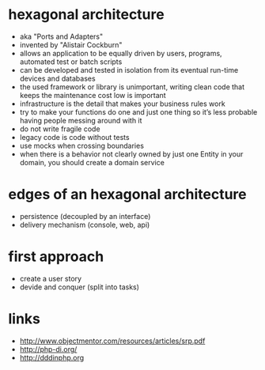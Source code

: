 # hexagonal architecture

* aka "Ports and Adapters"
* invented by "Alistair Cockburn"
* allows an application to be equally driven by users, programs, automated test or batch scripts
* can be developed and tested in isolation from its eventual run-time devices and databases
* the used framework or library is unimportant, writing clean code that keeps the maintenance cost low is important
* infrastructure is the detail that makes your business rules work
* try to make your functions do one and just one thing so it’s less probable having people messing around with it
* do not write fragile code
* legacy code is code without tests
* use mocks when crossing boundaries
* when there is a behavior not clearly owned by just one Entity in your domain, you should create a domain service

# edges of an hexagonal architecture

* persistence (decoupled by an interface)
* delivery mechanism (console, web, api)

# first approach

* create a user story
* devide and conquer (split into tasks)

# links

* http://www.objectmentor.com/resources/articles/srp.pdf
* http://php-di.org/
* http://dddinphp.org
